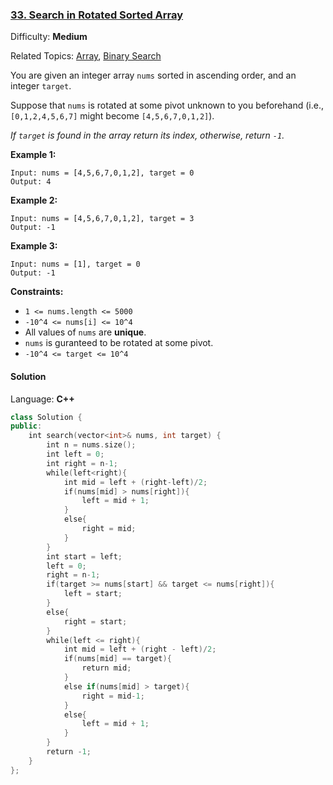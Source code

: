 ### [33\. Search in Rotated Sorted Array](https://leetcode.com/problems/search-in-rotated-sorted-array/)

Difficulty: **Medium**

Related Topics: [Array](https://leetcode.com/tag/array/), [Binary Search](https://leetcode.com/tag/binary-search/)

You are given an integer array `nums` sorted in ascending order, and an integer `target`.

Suppose that `nums` is rotated at some pivot unknown to you beforehand (i.e., `[0,1,2,4,5,6,7]` might become `[4,5,6,7,0,1,2]`).

_If `target` is found in the array return its index, otherwise, return `-1`._

**Example 1:**

```
Input: nums = [4,5,6,7,0,1,2], target = 0
Output: 4
```

**Example 2:**

```
Input: nums = [4,5,6,7,0,1,2], target = 3
Output: -1
```

**Example 3:**

```
Input: nums = [1], target = 0
Output: -1
```

**Constraints:**

- `1 <= nums.length <= 5000`
- `-10^4 <= nums[i] <= 10^4`
- All values of `nums` are **unique**.
- `nums` is guranteed to be rotated at some pivot.
- `-10^4 <= target <= 10^4`

#### Solution

Language: **C++**

```c++
class Solution {
public:
    int search(vector<int>& nums, int target) {
        int n = nums.size();
        int left = 0;
        int right = n-1;
        while(left<right){
            int mid = left + (right-left)/2;
            if(nums[mid] > nums[right]){
                left = mid + 1;
            }
            else{
                right = mid;
            }
        }
        int start = left;
        left = 0;
        right = n-1;
        if(target >= nums[start] && target <= nums[right]){
            left = start;
        }
        else{
            right = start;
        }
        while(left <= right){
            int mid = left + (right - left)/2;
            if(nums[mid] == target){
                return mid;
            }
            else if(nums[mid] > target){
                right = mid-1;
            }
            else{
                left = mid + 1;
            }
        }
        return -1;
    }
};
```
